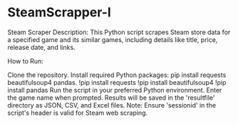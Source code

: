 # SteamScrapper-I

Steam Scraper
Description:
This Python script scrapes Steam store data for a specified game and its similar games, including details like title, price, release date, and links.

How to Run:

Clone the repository.
Install required Python packages: pip install requests beautifulsoup4 pandas.
    !pip install requests
    !pip install beautifulsoup4
    !pip install pandas
Run the script in your preferred Python environment.
Enter the game name when prompted.
Results will be saved in the 'resultfile' directory as JSON, CSV, and Excel files.
Note: Ensure 'sessionid' in the script's header is valid for Steam web scraping.
